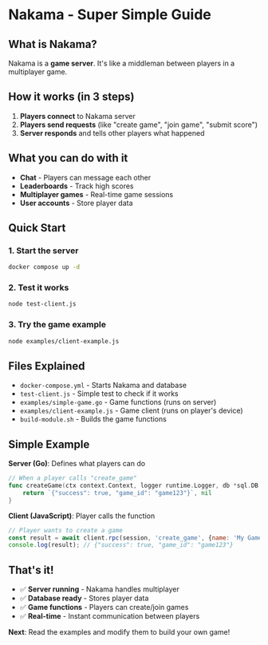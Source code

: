 # Nakama - Super Simple Guide

## What is Nakama?

Nakama is a **game server**. It's like a middleman between players in a multiplayer game.

## How it works (in 3 steps)

1. **Players connect** to Nakama server
2. **Players send requests** (like "create game", "join game", "submit score")
3. **Server responds** and tells other players what happened

## What you can do with it

- **Chat** - Players can message each other
- **Leaderboards** - Track high scores
- **Multiplayer games** - Real-time game sessions
- **User accounts** - Store player data

## Quick Start

### 1. Start the server
```bash
docker compose up -d
```

### 2. Test it works
```bash
node test-client.js
```

### 3. Try the game example
```bash
node examples/client-example.js
```

## Files Explained

- `docker-compose.yml` - Starts Nakama and database
- `test-client.js` - Simple test to check if it works
- `examples/simple-game.go` - Game functions (runs on server)
- `examples/client-example.js` - Game client (runs on player's device)
- `build-module.sh` - Builds the game functions

## Simple Example

**Server (Go)**: Defines what players can do
```go
// When a player calls "create_game"
func createGame(ctx context.Context, logger runtime.Logger, db *sql.DB, nk runtime.NakamaModule, payload string) (string, error) {
    return `{"success": true, "game_id": "game123"}`, nil
}
```

**Client (JavaScript)**: Player calls the function
```javascript
// Player wants to create a game
const result = await client.rpc(session, 'create_game', {name: 'My Game'});
console.log(result); // {"success": true, "game_id": "game123"}
```

## That's it!

- ✅ **Server running** - Nakama handles multiplayer
- ✅ **Database ready** - Stores player data
- ✅ **Game functions** - Players can create/join games
- ✅ **Real-time** - Instant communication between players

**Next**: Read the examples and modify them to build your own game!
